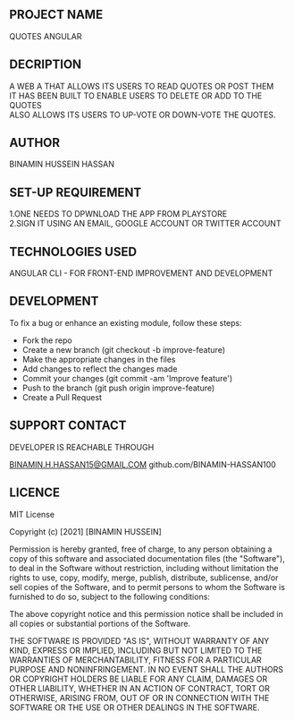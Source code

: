 ## PROJECT NAME
QUOTES ANGULAR

## DECRIPTION
A WEB A THAT ALLOWS ITS USERS TO READ QUOTES OR POST THEM <br>
IT HAS BEEN BUILT TO ENABLE USERS TO DELETE OR ADD TO THE QUOTES <br>
ALSO ALLOWS ITS USERS TO UP-VOTE OR DOWN-VOTE THE QUOTES.

## AUTHOR 
BINAMIN HUSSEIN HASSAN

## SET-UP REQUIREMENT

1.ONE NEEDS TO DPWNLOAD THE APP FROM PLAYSTORE <br>
2.SIGN IT USING AN EMAIL, GOOGLE ACCOUNT OR TWITTER ACCOUNT

## TECHNOLOGIES USED

ANGULAR CLI - FOR FRONT-END IMPROVEMENT AND DEVELOPMENT

## DEVELOPMENT
To fix a bug or enhance an existing module, follow these steps:

<ul>
    <li>Fork the repo</li> 
     <li>Create a new branch (git checkout -b improve-feature)</li>
     <li>Make the appropriate changes in the files</li>
     <li>Add changes to reflect the changes made</li>
     <li>Commit your changes (git commit -am 'Improve feature')</li>
     <li>Push to the branch (git push origin improve-feature)</li>
     <li>Create a Pull Request</li>
</ul>
    


## SUPPORT CONTACT

DEVELOPER IS REACHABLE  THROUGH<br>

BINAMIN.H.HASSAN15@GMAIL.COM
github.com/BINAMIN-HASSAN100

## LICENCE
MIT License

Copyright (c) [2021] [BINAMIN HUSSEIN]

Permission is hereby granted, free of charge, to any person obtaining a copy of this software and associated documentation files (the "Software"), to deal in the Software without restriction, including without limitation the rights to use, copy, modify, merge, publish, distribute, sublicense, and/or sell copies of the Software, and to permit persons to whom the Software is furnished to do so, subject to the following conditions:

The above copyright notice and this permission notice shall be included in all copies or substantial portions of the Software.

THE SOFTWARE IS PROVIDED "AS IS", WITHOUT WARRANTY OF ANY KIND, EXPRESS OR IMPLIED, INCLUDING BUT NOT LIMITED TO THE WARRANTIES OF MERCHANTABILITY, FITNESS FOR A PARTICULAR PURPOSE AND NONINFRINGEMENT. IN NO EVENT SHALL THE AUTHORS OR COPYRIGHT HOLDERS BE LIABLE FOR ANY CLAIM, DAMAGES OR OTHER LIABILITY, WHETHER IN AN ACTION OF CONTRACT, TORT OR OTHERWISE, ARISING FROM, OUT OF OR IN CONNECTION WITH THE SOFTWARE OR THE USE OR OTHER DEALINGS IN THE SOFTWARE.